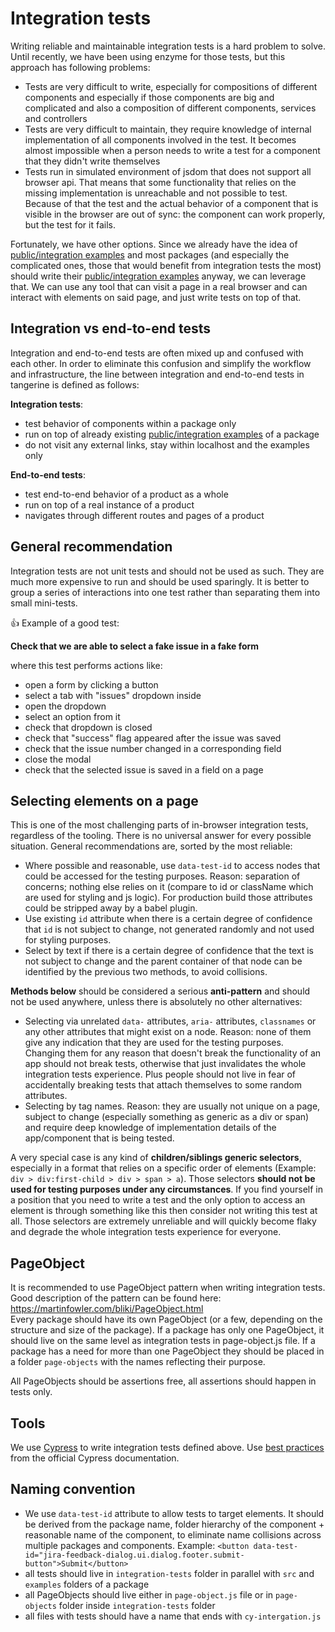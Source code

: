 # Integration tests

Writing reliable and maintainable integration tests is a hard problem to solve. Until recently, we
have been using enzyme for those tests, but this approach has following problems:

-   Tests are very difficult to write, especially for compositions of different components and
    especially if those components are big and complicated and also a composition of different
    components, services and controllers
-   Tests are very difficult to maintain, they require knowledge of internal implementation of all
    components involved in the test. It becomes almost impossible when a person needs to write a
    test for a component that they didn't write themselves
-   Tests run in simulated environment of jsdom that does not support all browser api. That means
    that some functionality that relies on the missing implementation is unreachable and not
    possible to test. Because of that the test and the actual behavior of a component that is
    visible in the browser are out of sync: the component can work properly, but the test for it
    fails.

Fortunately, we have other options. Since we already have the idea of
[public/integration examples](./public-examples.md) and most packages (and especially the
complicated ones, those that would benefit from integration tests the most) should write their
[public/integration examples](./public-examples.md) anyway, we can leverage that. We can use any
tool that can visit a page in a real browser and can interact with elements on said page, and just
write tests on top of that.

## Integration vs end-to-end tests

Integration and end-to-end tests are often mixed up and confused with each other. In order to
eliminate this confusion and simplify the workflow and infrastructure, the line between integration
and end-to-end tests in tangerine is defined as follows:

**Integration tests**:

-   test behavior of components within a package only
-   run on top of already existing [public/integration examples](./public-examples.md) of a package
-   do not visit any external links, stay within localhost and the examples only

**End-to-end tests**:

-   test end-to-end behavior of a product as a whole
-   run on top of a real instance of a product
-   navigates through different routes and pages of a product

## General recommendation

Integration tests are not unit tests and should not be used as such. They are much more expensive to
run and should be used sparingly. It is better to group a series of interactions into one test
rather than separating them into small mini-tests.

👍 Example of a good test:

**Check that we are able to select a fake issue in a fake form**

where this test performs actions like:

-   open a form by clicking a button
-   select a tab with "issues" dropdown inside
-   open the dropdown
-   select an option from it
-   check that dropdown is closed
-   check that "success" flag appeared after the issue was saved
-   check that the issue number changed in a corresponding field
-   close the modal
-   check that the selected issue is saved in a field on a page

## Selecting elements on a page

This is one of the most challenging parts of in-browser integration tests, regardless of the
tooling. There is no universal answer for every possible situation. General recommendations are,
sorted by the most reliable:

-   Where possible and reasonable, use `data-test-id` to access nodes that could be accessed for the
    testing purposes. Reason: separation of concerns; nothing else relies on it (compare to id or
    className which are used for styling and js logic). For production build those attributes could
    be stripped away by a babel plugin.
-   Use existing `id` attribute when there is a certain degree of confidence that `id` is not
    subject to change, not generated randomly and not used for styling purposes.
-   Select by text if there is a certain degree of confidence that the text is not subject to change
    and the parent container of that node can be identified by the previous two methods, to avoid
    collisions.

**Methods below** should be considered a serious **anti-pattern** and should not be used anywhere,
unless there is absolutely no other alternatives:

-   Selecting via unrelated `data-` attributes, `aria-` attributes, `classnames` or any other
    attributes that might exist on a node. Reason: none of them give any indication that they are
    used for the testing purposes. Changing them for any reason that doesn't break the functionality
    of an app should not break tests, otherwise that just invalidates the whole integration tests
    experience. Plus people should not live in fear of accidentally breaking tests that attach
    themselves to some random attributes.
-   Selecting by tag names. Reason: they are usually not unique on a page, subject to change
    (especially something as generic as a div or span) and require deep knowledge of implementation
    details of the app/component that is being tested.

A very special case is any kind of **children/siblings generic selectors**, especially in a format that
relies on a specific order of elements (Example: `div > div:first-child > div > span > a`). Those
selectors **should not be used for testing purposes under any circumstances**. If you find yourself in a
position that you need to write a test and the only option to access an element is through something
like this then consider not writing this test at all. Those selectors are extremely unreliable and
will quickly become flaky and degrade the whole integration tests experience for everyone.

## PageObject

It is recommended to use PageObject pattern when writing integration tests. Good description of the
pattern can be found here: https://martinfowler.com/bliki/PageObject.html  
 Every package should have its own PageObject (or a few, depending on the structure and size of the package).
If a package has only one PageObject, it should live on the same level as integration tests in page-object.js
file. If a package has a need for more than one PageObject they should be placed in a folder `page-objects`
with the names reflecting their purpose.

All PageObjects should be assertions free, all assertions should happen in tests only.

## Tools

We use [Cypress](https://www.cypress.io/) to write integration tests defined above. Use
[best practices](https://docs.cypress.io/guides/references/best-practices.html#Selecting-Elements)
from the official Cypress documentation.

## Naming convention

-   We use `data-test-id` attribute to allow tests to target elements. It should be derived from the
    package name, folder hierarchy of the component + reasonable name of the component, to eliminate
    name collisions across multiple packages and components. Example:
    `<button data-test-id="jira-feedback-dialog.ui.dialog.footer.submit-button">Submit</button>`
-   all tests should live in `integration-tests` folder in parallel with `src` and `examples`
    folders of a package
-   all PageObjects should live either in `page-object.js` file or in `page-objects` folder inside
    `integration-tests` folder
-   all files with tests should have a name that ends with `cy-intergation.js`
